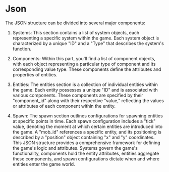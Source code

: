 # Json
The JSON structure can be divided into several major components:
1. Systems:
This section contains a list of system objects, each representing a specific system within the game.
Each system object is characterized by a unique "ID" and a "Type" that describes the system's function.

2. Components:
Within this part, you'll find a list of component objects, with each object representing a particular type of component and its corresponding value type.
These components define the attributes and properties of entities.

3. Entities:
The entities section is a collection of individual entities within the game.
Each entity possesses a unique "ID" and is associated with various components.
These components are specified by their "component_id" along with their respective "value," reflecting the values or attributes of each component within the entity.

4. Spawn:
The spawn section outlines configurations for spawning entities at specific points in time.
Each spawn configuration includes a "tick" value, denoting the moment at which certain entities are introduced into the game.
A "mob_id" references a specific entity, and its positioning is described by a "position" object containing "x" and "y" coordinates.
This JSON structure provides a comprehensive framework for defining the game's logic and attributes. Systems govern the game's functionality, components hold the entity attributes, entities aggregate these components, and spawn configurations dictate when and where entities enter the game world.
